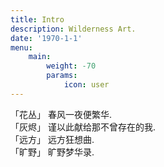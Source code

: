 ```yaml
---
title: Intro
description: Wilderness Art.
date: '1970-1-1'
menu:
    main:
        weight: -70
        params: 
            icon: user
---
```

「花丛」 春风一夜便繁华.  
「灰烬」 谨以此献给那不曾存在的我.  
「远方」 远方狂想曲.  
「旷野」 旷野梦华录.  

